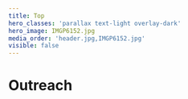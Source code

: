 ```yaml
---
title: Top
hero_classes: 'parallax text-light overlay-dark'
hero_image: IMGP6152.jpg
media_order: 'header.jpg,IMGP6152.jpg'
visible: false
---
```


# Outreach